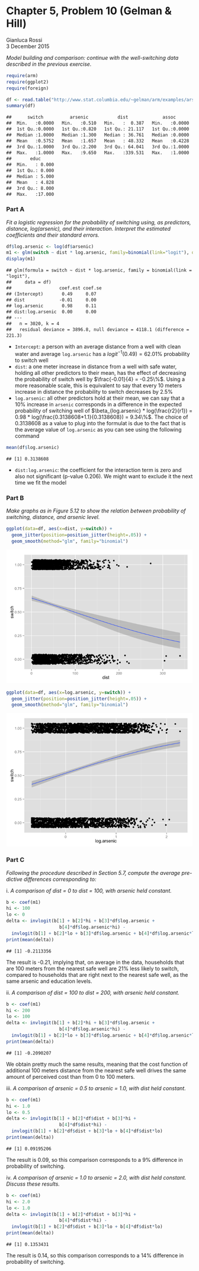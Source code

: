 # Chapter 5, Problem 10 (Gelman & Hill)
Gianluca Rossi  
3 December 2015  

*Model building and comparison: continue with the well-switching data described in the previous exercise.*


```r
require(arm)
require(ggplot2)
require(foreign)
```


```r
df <- read.table("http://www.stat.columbia.edu/~gelman/arm/examples/arsenic/wells.dat")
summary(df)
```

```
##      switch          arsenic           dist             assoc       
##  Min.   :0.0000   Min.   :0.510   Min.   :  0.387   Min.   :0.0000  
##  1st Qu.:0.0000   1st Qu.:0.820   1st Qu.: 21.117   1st Qu.:0.0000  
##  Median :1.0000   Median :1.300   Median : 36.761   Median :0.0000  
##  Mean   :0.5752   Mean   :1.657   Mean   : 48.332   Mean   :0.4228  
##  3rd Qu.:1.0000   3rd Qu.:2.200   3rd Qu.: 64.041   3rd Qu.:1.0000  
##  Max.   :1.0000   Max.   :9.650   Max.   :339.531   Max.   :1.0000  
##       educ       
##  Min.   : 0.000  
##  1st Qu.: 0.000  
##  Median : 5.000  
##  Mean   : 4.828  
##  3rd Qu.: 8.000  
##  Max.   :17.000
```

### Part A

*Fit a logistic regression for the probability of switching using, as predictors, distance, log(arsenic), and their interaction. Interpret the estimated coefficients and their standard errors.*


```r
df$log.arsenic <- log(df$arsenic)
m1 <- glm(switch ~ dist * log.arsenic, family=binomial(link="logit"), data=df)
display(m1)
```

```
## glm(formula = switch ~ dist * log.arsenic, family = binomial(link = "logit"), 
##     data = df)
##                  coef.est coef.se
## (Intercept)       0.49     0.07  
## dist             -0.01     0.00  
## log.arsenic       0.98     0.11  
## dist:log.arsenic  0.00     0.00  
## ---
##   n = 3020, k = 4
##   residual deviance = 3896.8, null deviance = 4118.1 (difference = 221.3)
```

* `Intercept`: a person with an average distance from a well with clean water and average `log.arsenic` has a $logit^{-1}(0.49) = 62.01\%$ probability to switch well
* `dist`: a one meter increase in distance from a well with safe water, holding all other predictors to their mean, has the effect of decreasing the probability of switch well by $\frac{-0.01}{4} = -0.25\%$. Using a more reasonable scale, this is equivalent to say that every 10 meters increase in distance the probability to switch decreases by 2.5%
* `log.arsenic`: all other predictors hold at their mean, we can say that a 10% increase in `arsenic` corresponds  in a difference in the expected probability of switching well of $\beta_{log.arsenic} * log(\frac{r2}{r1}) = 0.98 * log(\frac{0.3138608*1.1}{0.3138608}) = 9.34\%$. The choice of 0.3138608 as a value to plug into the formulat is due to the fact that is the average value of `log.arsenic` as you can see using the following command


```r
mean(df$log.arsenic)
```

```
## [1] 0.3138608
```

* `dist:log.arsenic`: the coefficient for the interaction term is zero and also not significant (p-value 0.206). We might want to exclude it the next time we fit the model 


### Part B

*Make graphs as in Figure 5.12 to show the relation between probability of switching, distance, and arsenic level.*


```r
ggplot(data=df, aes(x=dist, y=switch)) +
  geom_jitter(position=position_jitter(height=.05)) + 
  geom_smooth(method="glm", family="binomial")
```

![](arm_ch5p10_files/figure-html/plot_relationship-1.png) 

```r
ggplot(data=df, aes(x=log.arsenic, y=switch)) +
  geom_jitter(position=position_jitter(height=.05)) + 
  geom_smooth(method="glm", family="binomial")
```

![](arm_ch5p10_files/figure-html/plot_relationship-2.png) 

### Part C

*Following the procedure described in Section 5.7, compute the average pre- dictive differences corresponding to:*

i. *A comparison of dist = 0 to dist = 100, with arsenic held constant.*


```r
b <- coef(m1)
hi <- 100
lo <- 0
delta <- invlogit(b[1] + b[2]*hi + b[3]*df$log.arsenic +
                    b[4]*df$log.arsenic*hi) - 
  invlogit(b[1] + b[2]*lo + b[3]*df$log.arsenic + b[4]*df$log.arsenic*lo)
print(mean(delta))
```

```
## [1] -0.2113356
```

The result is -0.21, implying that, on average in the data, households that are 100 meters from the nearest safe well are 21% less likely to switch, compared to households that are right next to the nearest safe well, as the same arsenic and education levels.

ii. *A comparison of dist = 100 to dist = 200, with arsenic held constant.*


```r
b <- coef(m1)
hi <- 200
lo <- 100
delta <- invlogit(b[1] + b[2]*hi + b[3]*df$log.arsenic +
                    b[4]*df$log.arsenic*hi) - 
  invlogit(b[1] + b[2]*lo + b[3]*df$log.arsenic + b[4]*df$log.arsenic*lo)
print(mean(delta))
```

```
## [1] -0.2090207
```

We obtain pretty much the same results, meaning that the cost function of additional 100 meters distance from the nearest safe well drives the same amount of perceived cost than from 0 to 100 meters.

iii. *A comparison of arsenic = 0.5 to arsenic = 1.0, with dist held constant.* 


```r
b <- coef(m1)
hi <- 1.0
lo <- 0.5
delta <- invlogit(b[1] + b[2]*df$dist + b[3]*hi +
                    b[4]*df$dist*hi) - 
  invlogit(b[1] + b[2]*df$dist + b[3]*lo + b[4]*df$dist*lo)
print(mean(delta))
```

```
## [1] 0.09195206
```

The result is 0.09, so this comparison corresponds to a 9% difference in probability of switching.

iv. *A comparison of arsenic = 1.0 to arsenic = 2.0, with dist held constant. Discuss these results.*


```r
b <- coef(m1)
hi <- 2.0
lo <- 1.0
delta <- invlogit(b[1] + b[2]*df$dist + b[3]*hi +
                    b[4]*df$dist*hi) - 
  invlogit(b[1] + b[2]*df$dist + b[3]*lo + b[4]*df$dist*lo)
print(mean(delta))
```

```
## [1] 0.1353431
```

The result is 0.14, so this comparison corresponds to a 14% difference in probability of switching.
